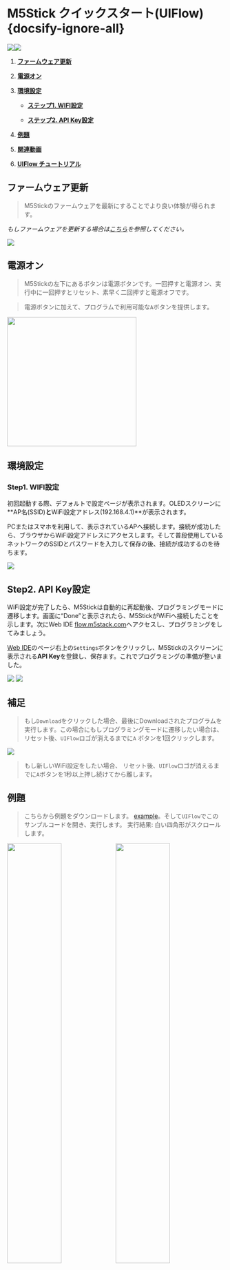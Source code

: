 # M5Stick クイックスタート(UIFlow) {docsify-ignore-all}

<img src="assets/img/getting_started_pics/m5stick/stick_01.png"><img src="assets/img/getting_started_pics/m5stick/stick_06.png">

1. **[ファームウェア更新](#ファームウェア更新)**

2. **[電源オン](#電源オン)**

3. **[環境設定](#環境設定)**

    - **[ステップ1. WIFI設定](#step1-wifi設定)**

    - **[ステップ2. API Key設定](#step2-api-key設定)**

4. **[例題](#例題)**

5. **[関連動画](#関連動画)**

6. **[UIFlow チュートリアル](https://m5stack.github.io/UIFlow_doc/ja/index.html)**

## ファームウェア更新

>M5Stickのファームウェアを最新にすることでより良い体験が得られます。

*もしファームウェアを更新する場合は[こちら](ja/related_documents/how_to_burn_firmware)を参照してください。*

<img src="assets/img/getting_started_pics/m5stick/stick_03.png">

## 電源オン

>M5Stickの左下にあるボタンは電源ボタンです。一回押すと電源オン、実行中に一回押すとリセット、素早く二回押すと電源オフです。

>電源ボタンに加えて、プログラムで利用可能な`A`ボタンを提供します。

<img src="assets/img/getting_started_pics/m5stick/stick_02.png" width="300" height="300">

## 環境設定

### Step1. WIFI設定

初回起動する際、デフォルトで設定ページが表示されます。OLEDスクリーンに**AP名(SSID)**と**WiFi設定アドレス(192.168.4.1)**が表示されます。

PCまたはスマホを利用して、表示されているAPへ接続します。接続が成功したら、ブラウザからWiFi設定アドレスにアクセスします。そして普段使用しているネットワークのSSIDとパスワードを入力して保存の後、接続が成功するのを待ちます。

<img src="assets/img/getting_started_pics/m5stick/stick_04.png">

## Step2. API Key設定

WiFi設定が完了したら、M5Stickは自動的に再起動後、プログラミングモードに遷移します。画面に“Done”と表示されたら、M5StickがWiFiへ接続したことを示します。次にWeb IDE [flow.m5stack.com](http://flow.m5stack.com/)へアクセスし、プログラミングをしてみましょう。

[Web IDE](http://flow.m5stack.com/)のページ右上の`Settings`ボタンをクリックし、M5Stickのスクリーンに表示される**API Key**を登録し、保存ます。これでプログラミングの準備が整いました。

<img src="assets/img/getting_started_pics/m5stack_core/get_started_with_m5stick/uiflow_setting.png">

<img src="assets/img/getting_started_pics/m5stick/stick_05.png">

## 補足

>もし`Download`をクリックした場合、最後にDownloadされたプログラムを実行します。この場合にもしプログラミングモードに遷移したい場合は、リセット後、`UIFlow`ロゴが消えるまでに`A` ボタンを1回クリックします。

<img src="assets/img/getting_started_pics/m5stack_core/get_started_with_m5stick/uiflow_download.png">

>もし新しいWiFi設定をしたい場合、 リセット後、`UIFlow`ロゴが消えるまでに`A`ボタンを1秒以上押し続けてから離します。

## 例題

>こちらから例題をダウンロードします。 [example](https://github.com/m5stack/M5-ProductExampleCodes/tree/master/Core/M5Stick/UIFlow)。そして`UIFlow`でこのサンプルコードを開き、実行します。 実行結果: 白い四角形がスクロールします。

<img src="assets/img/product_pics/core/minicore/m5stick/example/example_core_m5stick_02.png" width=50% height=50%><img src="assets/img/product_pics/core/minicore/m5stick/example/example_core_m5stick_03.png" width=50% height=50%>

## ノート

>スティック画面の解像度は**64x128**です。従って[Web IDE](http://flow.m5stack.com/)で図形をドラッグしてM5Stickの画面に表示する場合は、(0,0)から(63,127)の範囲内にドラッグしてください。（現在、ラベルと長方形の表示をサポートしています）

<img src="assets/img/product_pics/core/minicore/m5stick/example/example_core_m5stick_01.png" width=50% height=50%>

## 関連動画

**UIFlow の簡単な紹介**

<video width="500" height="315" controls>
    <source src="https://m5stack.oss-cn-shenzhen.aliyuncs.com/video/%E6%95%99%E7%A8%8B/UIFlow%20Tutorials/A3%20-%20UIflow%20Tutorial%201.mp4" type="video/mp4">
</video>

**UIFlow の入門ガイド (Mac & Linux)**

<video width="500" height="315" controls>
    <source src="https://m5stack.oss-cn-shenzhen.aliyuncs.com/video/LukeVideo/Getting%20started%20with%20UI%20flow%20(Mac_Linux).mp4" type="video/mp4">
</video>
